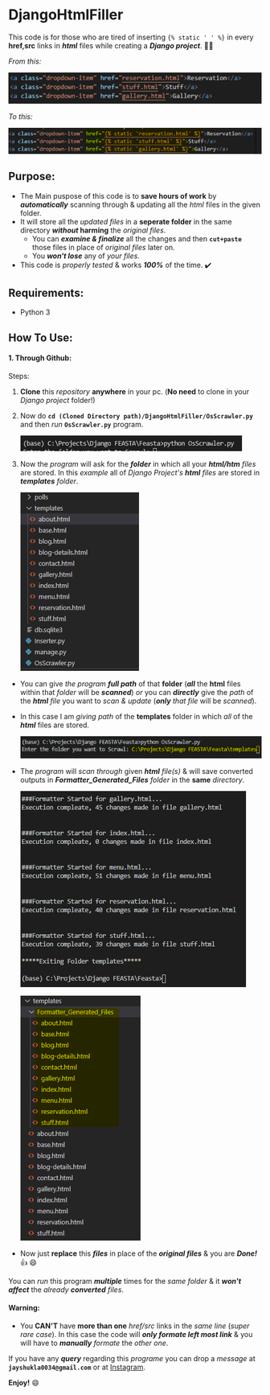 # DjangoHtmlFiller

This code is for those who are tired of inserting `{% static ' ' %}` in every **href,src** links in __*html*__ files while creating a __*Django project*__. :sassy_man:

_From this:_

![Normal Html](/Images/Normal.png)

_To this:_ 

![Formatted for Django](/Images/AfterExec.png)

## Purpose:
- The Main puspose of this code is to **save hours of work** by **_automatically_** scanning through  & updating all the _html_ files in the given folder.
- It will store all the _updated files_ in a __seperate folder__ in the same directory **_without_ harming** the _original files_.
  - You can **_examine & finalize_** all the changes and then __`cut+paste`__ those files in place of _original files_ later on. 
  - You **_won't lose_** any of _your files_.
- This code is _properly tested_ & works **_100%_** of the time. :heavy_check_mark:

## Requirements:
- Python 3

## How To Use:
#### 1. Through Github:
Steps:
1. __Clone__ this _repository_ **anywhere** in your pc. (**No need** to clone in your _Django project_ folder!)
2. Now do __`cd (Cloned Directory path)/DjangoHtmlFiller/OsScrawler.py`__ and then _run_ __`OsScrawler.py`__ program. 

   ![Run Code](/Images/Run.png)
  
3. Now the _program_ will ask for the _**folder**_ in which all your _**html/htm** files_ are stored. In this _example_ all of _Django Project's **html** files_ are stored in _**templates** folder_.

   ![Assets Folder](/Images/Folder.png)
   
- You can give _the program **full path**_ of that **folder** (**_all_** the **html** files within that _folder_ will be **_scanned_**) _or_ you can _**directly**_ give the _path_ of the *__html__ file* you want to _scan & update_ (_**only**_ _that file_ will be _scanned_).  
- In this case I am _giving path_ of the **templates** folder in which _all_ of the _**html**_ files are stored.

   ![Give Full Path](/Images/GivingFilePath.png)
   
- The _program_ will _scan through_ given _**html** file(s)_ & will save converted outputs in _**Formatter_Generated_Files** folder_ in the **same** _directory_.

   ![program Execution](/Images/Execution.png)
  
   ![Run Code](/Images/NewFolder.png)
   
- Now just **replace** this _**files**_ in place of the _**original files**_ & you are _**Done!**_ :+1: :smile:   
   
You can _run_ this program **_multiple_** times for the _same folder_ & it **_won't affect_** the _already **converted** files_.   

#### Warning:

- You **CAN'T** have **more than one** _href/src_ links in the _same line_ (_super rare case_). In this case the code will _**only formate left most link**_ & you will have to _**manually** formate_ the _other one_. 

If you have any **_query_** regarding this _programe_ you can drop a _message_ at **`jayshukla0034@gmail.com`** or at [Instagram](https://www.instagram.com/jay_shukla_20_06/?hl=en). 

**Enjoy!** :smile:
